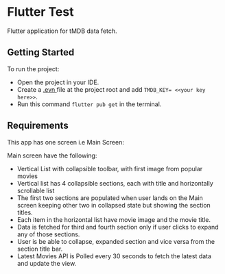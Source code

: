 # Flutter Test

Flutter application for tMDB data fetch.

## Getting Started

To run the project:

- Open the project in your IDE.
- Create a [.evn ](https://pub.dev/packages/flutter_dotenv) file at the project root and add `TMDB_KEY= <<your key here>>`. 
- Run this command `flutter pub get` in the terminal.


## Requirements
This app has one screen i.e Main Screen:

Main screen have the following:

- Vertical List with collapsible toolbar, with first image from popular movies
- Vertical list has 4 collapsible sections, each with title and horizontally scrollable list
- The first two sections are populated when user lands on the Main screen keeping other two in collapsed state but showing the section titles. 
- Each item in the horizontal list have movie image and the movie title.
- Data is fetched for third and fourth section only if user clicks to expand any of those sections.
- User is be able to collapse, expanded section and vice versa from the section title bar.
- Latest Movies API is Polled every 30 seconds to fetch the latest data and update the view. 











